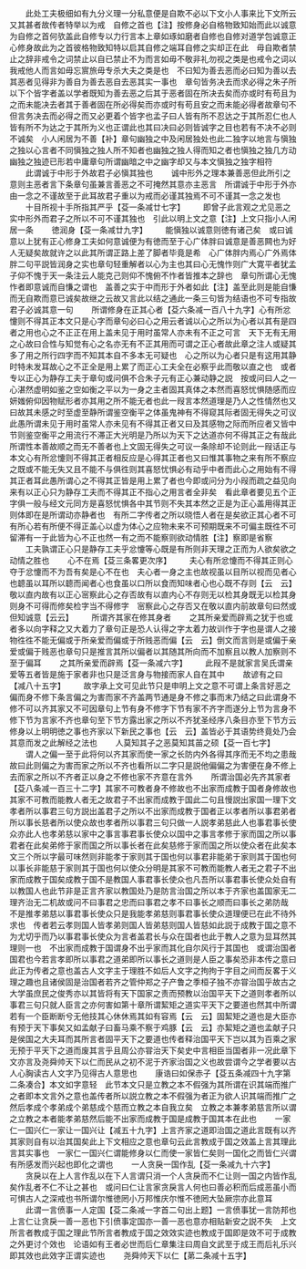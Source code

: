 <!-- { "loadSidebar": true } -->
　　此处工夫极细如有九分义理一分私意便是自欺不必以下文小人事来比下文所云又其甚者故传者特举以为戒　自修之首也【注】按修身必自格物致知始而此以诚意为自修之首何欤盖此自修专以力行言本上章如琢如磨者自修也自修对道学包诚意正心修身故此为之首彼格物致知特以启其自修之端耳自修之实却正在此　毋自欺者禁止之辞非戒令之词禁止以自已禁止不为而言如毋不敬非礼勿视之类是也戒令之词以我戒他人而言如毋忘賔旅毋专杀大夫之类是也　不曰知为善去恶而必曰知为善以去其恶者见得非为善自为善去恶自去恶其实一事也　章句皆务决去而求必得之朱子所以下个皆字者盖以学者既知为善去恶之后其于恶者固在所决去矣而亦或时有苟且为之而未能决去者其于善者固在所必得矣而亦或时有苟且安之而未能必得者故章句不但言务决去而必得之而又必更着个皆字也孟子曰人皆有所不忍达之于其所忍仁也人皆有所不为达之于其所为义也正谓此也其曰决曰必则皆诚字之目也若有不决不必则不诚矣　小人闲居为不善【补】章句幽独之中及闲居独处也此二独字以地言与愼独之独以心言者不同愼独之独人所不知者也幽独之独人得而知之者也愼独之独几方动幽独之独迹已形若中庸章句所谓幽暗之中之幽字却又与本文愼独之独字相符
　　此谓诚于中形于外故君子必愼其独也
　　诚中形外之理本兼善恶但此所引之意则主恶者言下条章句虽兼言善恶之不可掩然其意亦主恶言　所谓诚于中形于外亦由一念之不谨故至于此耳故君子重以为戒而必谨其独焉不可不谨其一念之发也
　　十目所视十手所指其严乎【芟一条减廿七字】
　　即曾子此言观之尤见恶之实中形外而君子之所以不可不谨其独也　引此以明上文之意【注】上文只指小人闲居一条
　　徳润身【芟一条减廿九字】
　　能愼独以诚意则徳有诸己矣　或曰诚意以上犹有正心修身工夫如何意诚便为有徳而至于心广体胖曰诚意是善恶闗也为好人无疑矣故就许之以此其所谓正路上差了脚者毕竟是希　心广体胖内焉心广外焉体胖二句平説皆润身之实也章句轻重解者以心为主也其曰心无愧怍则广大寛平者犹孟子仰不愧于天一条注云人能克己则仰不愧俯不怍者皆推本之辞也　章句所谓心无愧怍者即意诚而自慊之谓也　盖善之实于中而形于外者如此【注】盖至此则是能自慊而无自欺而意已诚矣故继之云故又言此以结之通此一条三句皆为结语也不可专指故君子必诚其意一句
　　所谓修身在正其心者【芟六条减一百八十九字】心有所忿懥则不得其正本文只是心字而章句必曰心之用云者诚以心之所以为心者以其有是四者之用也心之不正正在用上盖未见于用时虽常人亦未有不正之可言　天下无有无用之心故曰合性与知觉有心之名亦无有不正其用而可谓之正心者故此章之注人或疑其多了用之所行四字而不知其本自不多本无可疑也　心之所以为心者只是有这用其静时特未发耳故心之不正全是用上累了而正心工夫全在必察乎此而敬以直之也　或者专以正心为静存工夫于章句或问俱不合朱子元有正心兼动静之説　按或问曰人之一心湛然虚明如鉴之空如衡之平以为一身之主者固其真体之本然而喜怒忧惧随感而应妍媸俯仰因物赋形者亦其用之所不能无者也此一叚言本然道理是乃人之性情然也又曰故其未感之时至虚至静所谓鉴空衡平之体虽鬼神有不得窥其际者固无得失之可议此愚所谓未见于用时虽常人亦未见有不得其正者又曰及其感物之际而所应者又皆中节则鉴空衡平之用流行不滞正大光明是乃所以为天下之达道亦何不得其正之有哉此所谓性本善故顺之而无不善者也上文固无得失之可议一条除却不论则此一叚话正与本文心有所忿懥则不得其正者相反应是心得其正者也又曰惟其事物之来有所不察应之既或不能无失又且不能不与俱徃则其喜怒忧惧必有动乎中者而此心之用始有不得其正者耳此愚所谓心之不得其正皆是用上累了者也今即或问分为小叚而疏之益见向来有以正心只为静存工夫而不得其正不指心之用言者全非矣　看此章者要见五个正字俱一般与经文元同方是喜怒忧惧各中其节则不失其本然之正是为正心盖用得其正则体即在是所谓动亦静者也　有所二字传者之所以晓悟人者在是矣欲正其心者不可有所心若有所便不得正盖心以虚为体心之应物未来不可预期既来不可偏主既徃不可留滞有一于此皆为心不正也然一有之而不能察则欲动情胜【注】察即是省察
　　工夫孰谓正心只是静存工夫乎忿懥等心既是有所则非天理之正而为人欲矣欲之动情之胜也
　　心不在焉【芟三条畧更次序】
　　夫心有所忿懥而不得其正则心夺于忿懥而不为吾有矣是心不在也　夫心者一身之主也故视虽以目所以视而见者心也聼虽以耳所以聼而闻者心也食虽以口所以食而知味者心也心既不存则【云　云】　敬以直内故有以正心宻察此心之存否故有以直内心不存则无以检其身既无以检其身则身不可得而修矣检字当不得修字　宻察此心之存否又在敬以直内前故章句曰然或但知诚意【云云】
　　所谓齐其家在修其身者
　　之其所亲爱而辟焉之犹于也或者多以向字释之又大着力了章句正是恐人认得之字太着力故训作于字也是谓人之接物徃徃不能无偏或于所亲爱而偏或于所贱恶而偏【云　云】倒文而言则是或偏于亲爱或偏于贱恶也章句只是推言其所以偏者以其随其所向而不加察且以教人加察则不至于偏耳
　　之其所亲爱而辟焉【芟一条减六字】
　　此叚不是就家言吴氏谓亲爱等五者皆是施于家者非也只是泛言身与物接而家人自在其中
　　故谚有之曰【减八十五字】
　　故字承上文可见此节只是申明上文之意不可谓上条言好恶之偏而身不修下条言偏之为害而家不齐盖两节通是身不修之事而末乃结之曰此谓身不修不可以齐其家又不可因章句上节有身不修字下节有家不齐字而遂分上节为言身不修下节为言家不齐也章句至下节方露出家之所以不齐犹圣经序八条目亦至下节方云修身以上明明徳之事也齐家以下新民之事也【云　云】盖皆必于其语势终竟处乃会其意而发之此解经之法也
　　人莫知其子之恶莫知其苖之硕【芟一百七字】
　　谓人之偏一至于此将何以齐其家而使一家之长防内外各得其序而无不均之患哉故曰此则偏之为害而家之所以不齐也看所以二字只是説他偏偏之为害便在身不修上去而家之所以不齐者正以身之不修也家不齐意在言外
　　所谓治国必先齐其家者【芟八条减一百三十二字】其家不可教者身不修故也不出家而成教于国者身修故也　其家不可教而能教人者无之故君子不出家而成教于国此二句且慢説出家国一理下文孝者所以事君三句方説出盖君子之所以不出家而成教于国者正以孝者所以事君弟者所以事长慈者所以使众故也孝者所以事君三句只做一人説孝弟慈此人也事君事长使众亦此人也孝弟慈以家中之事言事君事长使众以国中之事言孝修于家而国之所以事君者在此矣弟修于家而国之所以事长者在此矣慈修于家而国之所以使众者在此矣本文三个所以字最可味然则非能孝于家则其于国也何以事君非能弟于家则其于国也何以事长非能慈于家则其于国也何以使众分明是其家不可教而能教人者无之君子不出家而成教于国矣成教于国不是教国人事君事长使众也凡吾所以事君事长使众处自有以教国人也此节非是正言齐家以教国处乃是防言治国之所以本于齐家也盖国家无二理齐治无二机故或问不曰事君之忠而曰事君之孝不曰事长之顺而曰事长之弟防哉　不是推孝弟慈以事君事长使众只是我能孝弟慈则事君事长使众道理便已在此不待外求也　传者若云孝则国人皆孝弟则国人皆弟慈则国人皆慈如此説于成教于国之意不为尤切乎而乃以事君事长使众为言者盖君长与众在国者也此于教人之意为显耳然其理则一也　不出家而成教于国谓身不出乎家而其化自尔风行于其国也　或谓治国者国君也今若言孝即所以事君之道弟即所以事长之道则是人臣之事矣恐非本传之意曰此正为传者之意也盖古人文字主于理胜不如后人文字之拘拘于字目之间而反畧于义理之趣也且诸侯固是治国者若齐之管仲郑之子产鲁之季桓子独不亦甞治国乎故古之大学虽庶民之俊秀亦以其皆将有天下国家之责而预教以治国平天下之道则孝者所以事君三句只就人臣言之亦何害如第十章所谓絜矩之道实平天下之要道也然其中所谓若有一个臣断断兮无他技其心休休焉其如有容焉【云　云】固絜矩之道也是大臣亦有预于天下事矣又如孟献子曰畜马乘不察于鸡豚【云　云】亦絜矩之道也孟献子只是侯国之大夫耳而其所言者固平天下之要道也传者释治国平天下岂以其为百乘之家无预于平天下之道而废其言乎且周公亦甞治天下矣史中言相臣当国者非一况此章下文亦言及尧舜帅天下以仁而民从之初不泥于齐家治国之义也故尝谓今之学者要以古人心胸读古人文字乃见得古人意思也
　　康诰曰如保赤子【芟五条减四十九字第二条凑合】本文如字意轻　此节本文只是立教之本不假强为其所谓在识其端而推广之者即本文言外之意也盖传者所以説立教之本不假强为者正为欲人识其端而推广之然后孝成个孝弟成个弟慈成个慈而立教之本自我立矣　立教之本兼孝弟慈言所以谓之立教之本者能孝弟慈然后能不出家而成教于国是成教于国其本在此也
　　一家仁一国兴仁一家让一国兴让【减五十九字】上言齐家之道即治国之道此言既有以齐其家则自有以治其国矣此上下文相应之意也章句云此言教成于国之效盖上言其理此言其实事也　一家仁一国兴仁谓能修身以仁而使一家皆仁矣则一国化之而皆仁兴谓有所感发而兴起也即化之谓也
　　一人贪戾一国作乱【芟一条减九十六字】
　　贪戾以在上人言作乱以在下人言谓只消一个人贪戾而不仁让则一国之内皆作乱矣作乱者不仁不让之甚也　或问曰仁让言家贪戾言人何也曰善必积而后成恶虽小而可惧古人之深戒也书所谓尔惟徳罔小万邦惟庆尔惟不徳罔大坠厥宗亦此意耳
　　此谓一言偾事一人定国【芟二条减一字首二句出上题】一言偾事犹一言防邦也　上言仁让贪戾一善一恶也下引偾事定国亦一善一恶也意亦相贴新安之説不失　上文所言者教成于国之理此节所言者教成于国之效效实迹也教成于国即是效不可于成教之外更讨个效也　论语如有王者必世而后仁章集注曰周自文武至于成王而后礼乐兴即其效也此效字正谓实迹也
　　尧舜帅天下以仁【苐二条减十五字】
